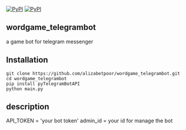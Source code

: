 [![PyPI](https://img.shields.io/badge/Python-3-blue.svg)](https://github.com/alizabetpoor/wordgame_telegrambot)
[![PyPI](https://img.shields.io/badge/telegrambot-purple.svg)](https://github.com/alizabetpoor/wordgame_telegrambot)
## wordgame_telegrambot
a game bot for telegram messenger
## Installation
```
git clone https://github.com/alizabetpoor/wordgame_telegrambot.git
cd wordgame_telegrambot
pip install pyTelegramBotAPI
python main.py
```
## description
API_TOKEN = 'your bot token'
admin_id = your id for manage the bot
